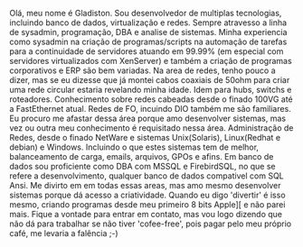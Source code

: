 Olá, meu nome é Gladiston.
Sou desenvolvedor de multiplas tecnologias, incluindo banco de dados, virtualização e redes.
Sempre atravesso a linha de sysadmin, programação, DBA e analise de sistemas.
Minha experiencia como sysadmin na criação de programas/scripts na automação de tarefas para a continuidade de servidores atuando em 99.99% (em especial com servidores virtualizados com XenServer) e também a criação de programas corporativos e ERP são bem variadas.
Na area de redes, tenho pouco a dizer, mas se eu dizesse que já montei cabos coaxiais de 50ohm para criar uma rede circular estaria revelando minha idade. Idem para hubs, switchs e roteadores. 
Conhecimento sobre redes cabeadas desde o finado 100VG até a FastEthernet atual. Redes de FO, incuindo DIO também me são familiares. 
Eu procuro me afastar dessa área porque amo desenvolver sistemas, mas vez ou outra meu conhecimento é requisitado nessa área.
Administração de Redes, desde o finado NetWare e sistemas Unix(Solaris), Linux(Redhat e debian) e Windows. Incluindo o que estes sistemas tem de melhor, balanceamento de carga, emails, arquivos, GPOs e afins.
Em banco de dados sou proficiente como DBA com MSSQL e FirebirdSQL, no que se refere a desenvolvimento, qualquer banco de dados compativel com SQL Ansi.
Me divirto em em todas essas areas, mas amo mesmo desenvolver sistemas porque dá acesso a criatividade. 
Quando eu digo 'divertir' é isso mesmo, criando programas desde meu primeiro 8 bits Apple][ e não parei mais.
Fique a vontade para entrar em contato, mas vou logo dizendo que não dá para trabalhar se não tiver 'cofee-free', pois pagar pelo meu próprio café, me levaria a falência ;-)
